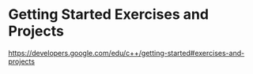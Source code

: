 # Getting Started Exercises and Projects
https://developers.google.com/edu/c++/getting-started#exercises-and-projects
